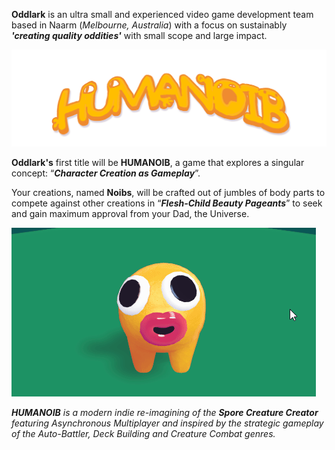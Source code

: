 **Oddlark** is an ultra small and experienced video game development team based in Naarm (_Melbourne, Australia_) with a focus on sustainably ***'creating quality oddities'*** with small scope and large impact.

![Humanoib2BodyBits.png](Humanoib2BodyBits.png)

**Oddlark's** first title will be **HUMANOIB**, a game that explores a singular
concept: “**_Character Creation as Gameplay_**”.

Your creations, named **Noibs**, will be crafted
out of jumbles of body parts to compete against other creations in
“**_Flesh-Child Beauty Pageants_**” to seek and gain maximum
approval from your Dad, the Universe.

![humanoibexample.gif](humanoibexample.gif)

_**HUMANOIB** is a modern indie re-imagining of the **_Spore
Creature Creator_** featuring _Asynchronous
Multiplayer_ and inspired by the strategic
gameplay of the _Auto-Battler_, _Deck Building_ and _Creature
Combat_ genres._